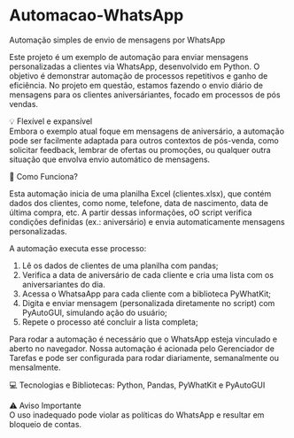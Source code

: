 # Automacao-WhatsApp
Automação simples de envio de mensagens por WhatsApp

Este projeto é um exemplo de automação para enviar mensagens personalizadas a clientes via WhatsApp, desenvolvido em Python.
O objetivo é demonstrar automação de processos repetitivos e ganho de eficiência. No projeto em questão, estamos fazendo o envio diário de mensagens para os clientes aniversáriantes, focado em processos de pós vendas. 

💡 Flexível e expansível  
Embora o exemplo atual foque em mensagens de aniversário, a automação pode ser facilmente adaptada para outros contextos de pós-venda, como solicitar feedback, lembrar de ofertas ou promoções, ou qualquer outra situação que envolva envio automático de mensagens.

🔧 Como Funciona?

Esta automação inicia de uma planilha Excel (clientes.xlsx), que contém dados dos clientes, como nome, telefone, data de nascimento, data de última compra, etc. A partir dessas informações, oO script verifica condições definidas (ex.: aniversário) e envia automaticamente mensagens personalizadas.

A automação executa esse processo: 
1. Lê os dados de clientes de uma planilha com pandas;
2. Verifica a data de aniversário de cada cliente e cria uma lista com os aniversariantes do dia.
3. Acessa o WhatsaApp para cada cliente com a biblioteca PyWhatKit;
4. Digita e enviar mensagem (personalizada diretamente no script) com PyAutoGUI, simulando ação do usuário;
5. Repete o processo até concluir a lista completa;

Para rodar a automação é necessário que o WhatsApp esteja vinculado e aberto no navegador.
Nossa automação é acionada pelo Gerenciador de Tarefas e pode ser configurada para rodar diariamente, semanalmente ou mensalmente.

💻 Tecnologias e Bibliotecas: Python, Pandas, PyWhatKit e PyAutoGUI

⚠️ Aviso Importante  
O uso inadequado pode violar as políticas do WhatsApp e resultar em bloqueio de contas.
